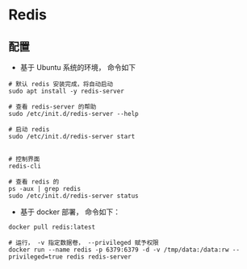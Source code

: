 # Redis

## 配置

- 基于 Ubuntu 系统的环境， 命令如下

```shell
# 默认 redis 安装完成，将自动启动
sudo apt install -y redis-server

# 查看 redis-server 的帮助
sudo /etc/init.d/redis-server --help

# 启动 redis
sudo /etc/init.d/redis-server start


# 控制界面
redis-cli

# 查看 redis 的
ps -aux | grep redis
sudo /etc/init.d/redis-server status
```

- 基于 docker 部署， 命令如下：

```shell
docker pull redis:latest

# 运行， -v 指定数据卷， --privileged 赋予权限
docker run --name redis -p 6379:6379 -d -v /tmp/data:/data:rw --privileged=true redis redis-server
```

